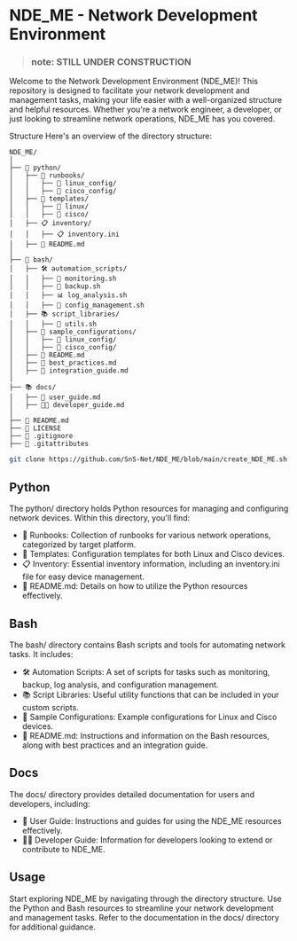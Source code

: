 # NDE_ME - Network Development Environment
> ### **note:** STILL UNDER CONSTRUCTION
Welcome to the Network Development Environment (NDE_ME)! This repository is designed to facilitate your network development and management tasks, making your life easier with a well-organized structure and helpful resources. Whether you're a network engineer, a developer, or just looking to streamline network operations, NDE_ME has you covered.

Structure
Here's an overview of the directory structure:

```plaintext
NDE_ME/
│
├── 🐍 python/
│   ├── 📘 runbooks/
│   │   ├── 🐧 linux_config/
│   │   ├── 📡 cisco_config/
│   ├── 📄 templates/
│   │   ├── 🐧 linux/
│   │   ├── 📡 cisco/
│   ├── 📋 inventory/
│   │   ├── 📋 inventory.ini
│   ├── 📄 README.md
│
├── 🚀 bash/
│   ├── 🛠 automation_scripts/
│   │   ├── 🚨 monitoring.sh
│   │   ├── 📂 backup.sh
│   │   ├── 📊 log_analysis.sh
│   │   ├── 📜 config_management.sh
│   ├── 📚 script_libraries/
│   │   ├── 🧰 utils.sh
│   ├── 📂 sample_configurations/
│   │   ├── 🐧 linux_config/
│   │   ├── 📡 cisco_config/
│   ├── 📄 README.md
│   ├── 📄 best_practices.md
│   ├── 📄 integration_guide.md
│
├── 📚 docs/
│   ├── 📖 user_guide.md
│   ├── 🧑‍💻 developer_guide.md
│
├── 📄 README.md
├── 📜 LICENSE
├── 📄 .gitignore
├── 📄 .gitattributes
```

```bash
git clone https://github.com/SnS-Net/NDE_ME/blob/main/create_NDE_ME.sh
```
 
## Python
The python/ directory holds Python resources for managing and configuring network devices. Within this directory, you'll find:

- 📘 Runbooks: Collection of runbooks for various network operations, categorized by target platform.
- 📄 Templates: Configuration templates for both Linux and Cisco devices.
- 📋 Inventory: Essential inventory information, including an inventory.ini file for easy device management.
- 📄 README.md: Details on how to utilize the Python resources effectively.

## Bash
The bash/ directory contains Bash scripts and tools for automating network tasks. It includes:

- 🛠 Automation Scripts: A set of scripts for tasks such as monitoring, backup, log analysis, and configuration management.
- 📚 Script Libraries: Useful utility functions that can be included in your custom scripts.
- 📂 Sample Configurations: Example configurations for Linux and Cisco devices.
- 📄 README.md: Instructions and information on the Bash resources, along with best practices and an integration guide.

## Docs
The docs/ directory provides detailed documentation for users and developers, including:

- 📖 User Guide: Instructions and guides for using the NDE_ME resources effectively.
- 🧑‍💻 Developer Guide: Information for developers looking to extend or contribute to NDE_ME.

## Usage
Start exploring NDE_ME by navigating through the directory structure. Use the Python and Bash resources to streamline your network development and management tasks. Refer to the documentation in the docs/ directory for additional guidance.
